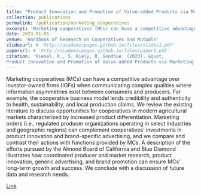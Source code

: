 ```yaml
---
title: "Product Innovation and Promotion of Value-added Products via Marketing Cooperative"
collection: publications
permalink: /publication/marketing_cooperatives
excerpt: 'Marketing cooperatives (MCs) can have a competitive advantage over investor-owned firms (IOFs) when communicating complex qualities where information asymmetries exist between consumers and producers. For example, the cooperative business model lends credibility and authenticity to health, sustainability, and local production claims. We review the existing literature to discuss opportunities for cooperatives in modern agricultural markets characterized by increased product differentiation. Marketing orders (i.e., regulated producer organizations operating in select industries and geographic regions) can complement cooperatives’ investments in product innovation and brand-specific advertising, and we compare and contrast their actions with functions provided by MCs. A description of the efforts pursued by the Almond Board of California and Blue Diamond illustrates how coordinated producer and market research, product innovation, generic advertising, and brand promotion can ensure MCs' long-term growth and success. We conclude with a discussion of future data and research needs.'
date: 2023-01-01
venue: 'Handbook of Research on Cooperatives and Mutuals'
slidesurl: # 'http://academicpages.github.io/files/slides1.pdf'
paperurl: # 'http://academicpages.github.io/files/paper1.pdf'
citation: 'Kiesel, K., S. Kiely, R. Goodhue. (2023). &quot;
Product Innovation and Promotion of Value-added Products via Marketing Cooperative&quot; <i>Handbook of Research on Cooperatives and Mutuals</i>. Northampton, MA: Edward Elgar, pp. 457–476.'
---
```

Marketing cooperatives (MCs) can have a competitive advantage over investor-owned firms (IOFs) when communicating complex qualities where information asymmetries exist between consumers and producers. For example, the cooperative business model lends credibility and authenticity to health, sustainability, and local production claims. We review the existing literature to discuss opportunities for cooperatives in modern agricultural markets characterized by increased product differentiation. Marketing orders (i.e., regulated producer organizations operating in select industries and geographic regions) can complement cooperatives’ investments in product innovation and brand-specific advertising, and we compare and contrast their actions with functions provided by MCs. A description of the efforts pursued by the Almond Board of California and Blue Diamond illustrates how coordinated producer and market research, product innovation, generic advertising, and brand promotion can ensure MCs' long-term growth and success. We conclude with a discussion of future data and research needs.

[Link](https://www.elgaronline.com/edcollchap/book/9781802202618/book-part-9781802202618-42.xml)


